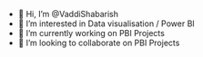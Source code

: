 - 👋 Hi, I’m @VaddiShabarish
- 👀 I’m interested in Data visualisation / Power BI
- 🌱 I’m currently working on PBI Projects  
- 💞️ I’m looking to collaborate on PBI Projects


<!---
VaddiShabarish/VaddiShabarish is a ✨ special ✨ repository because its `README.md` (this file) appears on your GitHub profile.
You can click the Preview link to take a look at your changes.
--->
